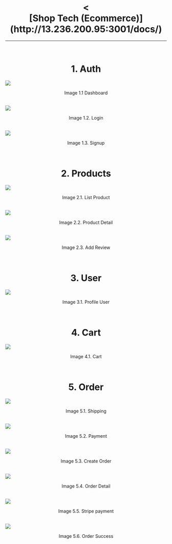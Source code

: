 <h1 align="center"><
  <br>
  [Shop Tech (Ecommerce)](http://13.236.200.95:3001/docs/)
  <br>
</h1>

---

<br />
<div>
  <h1 align="center">1. Auth</h1>
  <img src="images/auth/home.png" />
  <p align="center">Image 1.1 Dashboard</p>
  <br />

  <img src="images/auth/login.png" />
  <p align="center">Image 1.2. Login</p>
  <br />

  <img src="images/auth/signup.png" />
  <p align="center">Image 1.3. Signup</p>
  <br />
</div>

<div>
  <h1 align="center">2. Products</h1>
  <img src="images/product/products.png" />
  <p align="center">Image 2.1. List Product</p>
  <br />

  <img src="images/product/product.png" />
  <p align="center">Image 2.2. Product Detail</p>
  <br />

  <img src="images/product/review.png" />
  <p align="center">Image 2.3. Add Review</p>
  <br />
</div>

<div>
  <h1 align="center">3. User</h1>
  <img src="images/user/profile.png" />
  <p align="center">Image 3.1. Profile User</p>
  <br />
</div>

<div>
  <h1 align="center">4. Cart</h1>
   <img src="images/cart/cart.png" />
  <p align="center">Image 4.1. Cart</p>
  <br />
</div>

<div>
  <h1 align="center">5. Order</h1>
   <img src="images/order/shipping.png" />
  <p align="center">Image 5.1. Shipping</p>
  <br />

   <img src="images/order/payment.png" />
  <p align="center">Image 5.2. Payment</p>
  <br />

   <img src="images/order/order.png" />
  <p align="center">Image 5.3. Create Order</p>
  <br />

   <img src="images/order/order_detail.png" />
  <p align="center">Image 5.4. Order Detail</p>
  <br />

   <img src="images/order/stripe.png" />
  <p align="center">Image 5.5. Stripe payment</p>
  <br />

   <img src="images/order/order_success.png" />
  <p align="center">Image 5.6. Order Success</p>
  <br />
</div>
